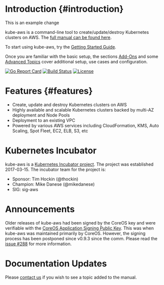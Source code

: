 # Introduction {#introduction}

This is an example change

kube-aws is a command-line tool to create/update/destroy Kubernetes clusters on AWS. The [full manual can be found here](https://kube-aws.gitbooks.io/manual/).

To start using kube-aws, try the [Getting Started Guide](getting-started/README.md).

Once you are familiar with the basic setup, the sections [Add-Ons](add-ons/README.md) and some [Advanced Topics](advanced-topics/README.md) cover additional setup, use cases and configuration.

[![Go Report Card](https://goreportcard.com/badge/github.com/kubernetes-incubator/kube-aws)](https://goreportcard.com/report/github.com/kubernetes-incubator/kube-aws) [![Build Status](https://travis-ci.org/kubernetes-incubator/kube-aws.svg?branch=master)](https://travis-ci.org/kubernetes-incubator/kube-aws) [![License](https://img.shields.io/badge/license-Apache%20License%202.0-blue.svg)](LICENSE)


# Features {#features}

* Create, update and destroy Kubernetes clusters on AWS
* Highly available and scalable Kubernetes clusters backed by multi-AZ deployment and Node Pools
* Deployment to an existing VPC
* Powered by various AWS services including CloudFormation, KMS, Auto Scaling, Spot Fleet, EC2, ELB, S3, etc

# Kubernetes Incubator

kube-aws is a [Kubernetes Incubator project](https://github.com/kubernetes/community/blob/master/incubator.md). The project was established 2017-03-15. The incubator team for the project is:

- Sponsor: Tim Hockin (@thockin)
- Champion: Mike Danese (@mikedanese)
- SIG: sig-aws

# Announcements

Older releases of kube-aws had been signed by the CoreOS key and were verifiable with the [CoreOS Application Signing Public Key](https://coreos.com/security/app-signing-key/). This was when kube-aws was maintained primarily by CoreOS. However, the signing process has been postponed since v0.9.3 since the comm. Please read the [issue \#288](https://github.com/kubernetes-incubator/kube-aws/issues/288) for more information.

# Documentation Updates

Please [contact us](getting-in-touch.md) if you wish to see a topic added to the manual.